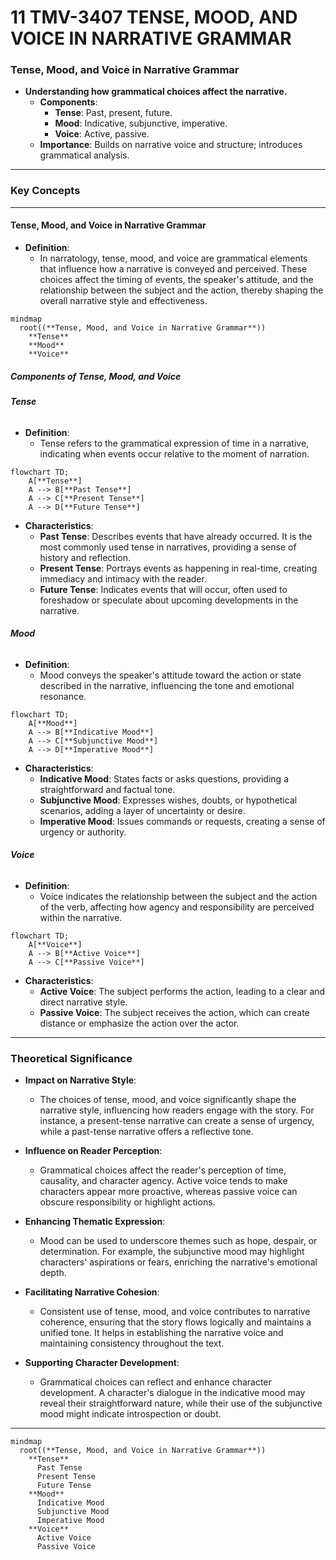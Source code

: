 # 11 TMV-3407 TENSE, MOOD, AND VOICE IN NARRATIVE GRAMMAR

### **Tense, Mood, and Voice in Narrative Grammar**

- **Understanding how grammatical choices affect the narrative.**
  - **Components**:
    - **Tense**: Past, present, future.
    - **Mood**: Indicative, subjunctive, imperative.
    - **Voice**: Active, passive.
  - **Importance**: Builds on narrative voice and structure; introduces grammatical analysis.

---

### **Key Concepts**

---

#### **Tense, Mood, and Voice in Narrative Grammar**

- **Definition**:
  - In narratology, tense, mood, and voice are grammatical elements that influence how a narrative is conveyed and perceived. These choices affect the timing of events, the speaker's attitude, and the relationship between the subject and the action, thereby shaping the overall narrative style and effectiveness.

```mermaid
mindmap
  root((**Tense, Mood, and Voice in Narrative Grammar**))
    **Tense**
    **Mood**
    **Voice**
```

##### **Components of Tense, Mood, and Voice**

###### **Tense**

- **Definition**:
  - Tense refers to the grammatical expression of time in a narrative, indicating when events occur relative to the moment of narration.

```mermaid
flowchart TD;
    A[**Tense**]
    A --> B[**Past Tense**]
    A --> C[**Present Tense**]
    A --> D[**Future Tense**]
```

- **Characteristics**:
  - **Past Tense**: Describes events that have already occurred. It is the most commonly used tense in narratives, providing a sense of history and reflection.
  - **Present Tense**: Portrays events as happening in real-time, creating immediacy and intimacy with the reader.
  - **Future Tense**: Indicates events that will occur, often used to foreshadow or speculate about upcoming developments in the narrative.

###### **Mood**

- **Definition**:
  - Mood conveys the speaker's attitude toward the action or state described in the narrative, influencing the tone and emotional resonance.

```mermaid
flowchart TD;
    A[**Mood**]
    A --> B[**Indicative Mood**]
    A --> C[**Subjunctive Mood**]
    A --> D[**Imperative Mood**]
```

- **Characteristics**:
  - **Indicative Mood**: States facts or asks questions, providing a straightforward and factual tone.
  - **Subjunctive Mood**: Expresses wishes, doubts, or hypothetical scenarios, adding a layer of uncertainty or desire.
  - **Imperative Mood**: Issues commands or requests, creating a sense of urgency or authority.

###### **Voice**

- **Definition**:
  - Voice indicates the relationship between the subject and the action of the verb, affecting how agency and responsibility are perceived within the narrative.

```mermaid
flowchart TD;
    A[**Voice**]
    A --> B[**Active Voice**]
    A --> C[**Passive Voice**]
```

- **Characteristics**:
  - **Active Voice**: The subject performs the action, leading to a clear and direct narrative style.
  - **Passive Voice**: The subject receives the action, which can create distance or emphasize the action over the actor.

---

### **Theoretical Significance**

- **Impact on Narrative Style**:

  - The choices of tense, mood, and voice significantly shape the narrative style, influencing how readers engage with the story. For instance, a present-tense narrative can create a sense of urgency, while a past-tense narrative offers a reflective tone.

- **Influence on Reader Perception**:

  - Grammatical choices affect the reader's perception of time, causality, and character agency. Active voice tends to make characters appear more proactive, whereas passive voice can obscure responsibility or highlight actions.

- **Enhancing Thematic Expression**:

  - Mood can be used to underscore themes such as hope, despair, or determination. For example, the subjunctive mood may highlight characters' aspirations or fears, enriching the narrative's emotional depth.

- **Facilitating Narrative Cohesion**:

  - Consistent use of tense, mood, and voice contributes to narrative coherence, ensuring that the story flows logically and maintains a unified tone. It helps in establishing the narrative voice and maintaining consistency throughout the text.

- **Supporting Character Development**:
  - Grammatical choices can reflect and enhance character development. A character's dialogue in the indicative mood may reveal their straightforward nature, while their use of the subjunctive mood might indicate introspection or doubt.

---

```mermaid
mindmap
  root((**Tense, Mood, and Voice in Narrative Grammar**))
    **Tense**
      Past Tense
      Present Tense
      Future Tense
    **Mood**
      Indicative Mood
      Subjunctive Mood
      Imperative Mood
    **Voice**
      Active Voice
      Passive Voice
```
